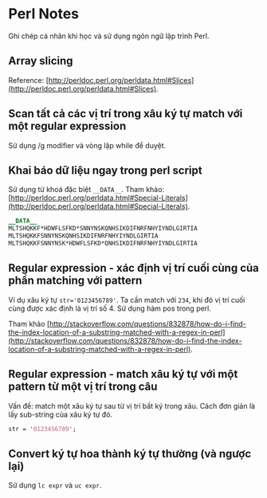 # Perl Notes
Ghi chép cá nhân khi học và sử dụng ngôn ngữ lập trình Perl.

## Array slicing

Reference: [http://perldoc.perl.org/perldata.html#Slices](http://perldoc.perl.org/perldata.html#Slices).

## Scan tất cả các vị trí trong xâu ký tự match với một regular expression
Sử dụng /g modifier và vòng lặp while để duyệt.

## Khai báo dữ liệu ngay trong perl script
Sử dụng từ khoá đặc biệt ```__DATA__```. Tham khảo: [http://perldoc.perl.org/perldata.html#Special-Literals](http://perldoc.perl.org/perldata.html#Special-Literals).
```perl
__DATA__
MLTSHQKKF*HDWFLSFKD*SNNYNSKQNHSIKDIFNRFNHYIYNDLGIRTIA
MLTSHQKKFSNNYNSKQNHSIKDIFNRFNHYIYNDLGIRTIA
MLTSHQKKFSNNYNSK*HDWFLSFKD*QNHSIKDIFNRFNHYIYNDLGIRTIA
```

## Regular expression - xác định vị trí cuối cùng của phần matching với pattern

Ví dụ xâu ký tự `str='0123456789'`. Ta cần match với `234`, khi đó vị trí cuối cùng được xác định là vị trí số 4. Sử dụng hàm pos trong perl. 

Tham khảo [http://stackoverflow.com/questions/832878/how-do-i-find-the-index-location-of-a-substring-matched-with-a-regex-in-perl](http://stackoverflow.com/questions/832878/how-do-i-find-the-index-location-of-a-substring-matched-with-a-regex-in-perl).


## Regular expression - match xâu ký tự với một pattern từ một vị trí trong câu

Vấn đề: match một xâu ký tự sau từ vị trí bất ký trong xâu. Cách đơn giản là lấy sub-string của xâu ký tự đó.
```perl
str = '0123456789';
```

## Convert ký tự hoa thành ký tự thường (và ngược lại)
Sử dụng ```lc expr``` và ```uc expr```.






